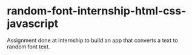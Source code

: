 # random-font-internship-html-css-javascript
Assignment done at internship to build an app that converts a text to random font text.

